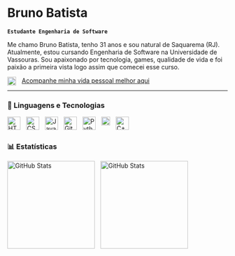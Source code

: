 # Bruno Batista

**`Estudante Engenharia de Software`**

Me chamo Bruno Batista, tenho 31 anos e sou natural de Saquarema (RJ). Atualmente, estou cursando Engenharia de Software na Universidade de Vassouras. Sou apaixonado por tecnologia, games, qualidade de vida e foi paixão a primeira vista logo assim que comecei esse curso.

<a href="https://www.instagram.com/brunobatistap/">Acompanhe minha vida pessoal melhor aqui</a> <img 
    align="left" 
    alt="instagram"
    title="instagram" 
    width="20px" 
    style="padding-right: 10px;" 
    src="https://store-images.s-microsoft.com/image/apps.43327.13510798887167234.cadff69d-8229-427b-a7da-21dbaf80bd81.79b8f512-1b22-45d6-9495-881485e3a87e" 
/>


---

### 🤖 Linguagens e Tecnologias

<img 
    align="left" 
    alt="HTML"
    title="HTML" 
    width="30px" 
    style="padding-right: 10px;" 
    src="https://cdn.jsdelivr.net/gh/devicons/devicon@latest/icons/html5/html5-original.svg" 
/>
<img 
    align="left" 
    alt="CSS" 
    title="CSS"
    width="30px" 
    style="padding-right: 10px;" 
    src="https://cdn.jsdelivr.net/gh/devicons/devicon@latest/icons/css3/css3-original.svg" 
/>
<img 
    align="left" 
    alt="JavaScript" 
    title="JavaScript"
    width="30px" 
    style="padding-right: 10px;" 
    src="https://cdn.jsdelivr.net/gh/devicons/devicon@latest/icons/javascript/javascript-original.svg" 
/>

<img 
    align="left" 
    alt="Git" 
    title="Git"
    width="30px" 
    style="padding-right: 10px;" 
    src="https://cdn.jsdelivr.net/gh/devicons/devicon@latest/icons/git/git-original.svg" 
/>
<img 
    align="left" 
    alt="Python" 
    title="Python"
    width="30px" 
    style="padding-right: 10px;" 
    src="https://cdn.jsdelivr.net/gh/devicons/devicon@latest/icons/python/python-original.svg" 
/>
<img
    align="left"
    alt="Java"
    title="Java"
    width="20px"
    style="padding-right: 10px;"
    src="https://upload.wikimedia.org/wikipedia/pt/thumb/3/30/Java_programming_language_logo.svg/1200px-Java_programming_language_logo.svg.png"
/>
<img
    align="left"
    alt="C++"
    title="C++"
    width="30px"
    style="padding-right: 10px;"
    src="https://upload.wikimedia.org/wikipedia/commons/thumb/1/18/ISO_C%2B%2B_Logo.svg/1200px-ISO_C%2B%2B_Logo.svg.png"
/>
<br/>
<br/>

### 📊 Estatísticas

<p>
<img 
    align="left" 
    alt="GitHub Stats" 
    height="200" 
    style="padding-right: 10px;" 
    src="https://github-readme-stats.vercel.app/api?username=BrunoDaflon&show_icons=true&theme=tokyonight&include_all_commits-true&locale=pt-br" 
/>

<img 
    align="left" 
    alt="GitHub Stats" 
    height="200" 
    src="https://github-readme-stats.vercel.app/api/top-langs/?username=BrunoDaflon&theme=tokyonight&layout=compact&cystom_title=Tecnologia&langs_count=9" 
  />
</p>
